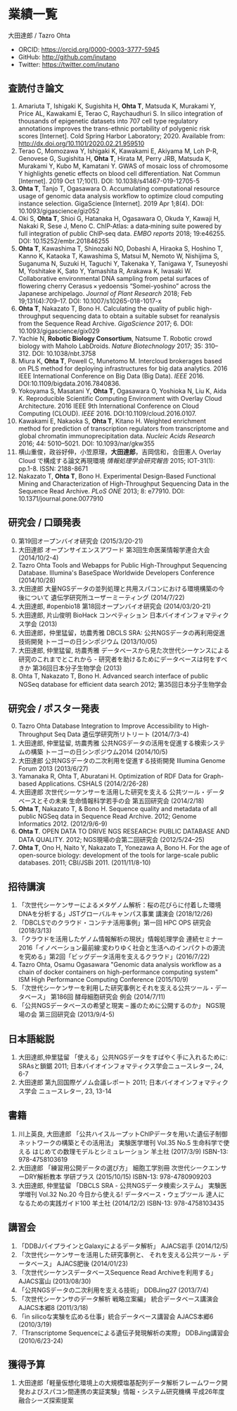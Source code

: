 # 業績一覧

大田達郎 / Tazro Ohta

- ORCID: https://orcid.org/0000-0003-3777-5945
- GitHub: http://github.com/inutano
- Twitter: https://twitter.com/inutano

## 査読付き論文

1. Amariuta T, Ishigaki K, Sugishita H, **Ohta T**, Matsuda K, Murakami Y, Price AL, Kawakami E, Terao C, Raychaudhuri S. In silico integration of thousands of epigenetic datasets into 707 cell type regulatory annotations improves the trans-ethnic portability of polygenic risk scores [Internet]. Cold Spring Harbor Laboratory; 2020. Available from: http://dx.doi.org/10.1101/2020.02.21.959510
2. Terao C, Momozawa Y, Ishigaki K, Kawakami E, Akiyama M, Loh P-R, Genovese G, Sugishita H, **Ohta T**, Hirata M, Perry JRB, Matsuda K, Murakami Y, Kubo M, Kamatani Y. GWAS of mosaic loss of chromosome Y highlights genetic effects on blood cell differentiation. Nat Commun [Internet]. 2019 Oct 17;10(1). DOI: 10.1038/s41467-019-12705-5
3. **Ohta T**, Tanjo T, Ogasawara O. Accumulating computational resource usage of genomic data analysis workflow to optimize cloud computing instance selection. GigaScience [Internet]. 2019 Apr 1;8(4). DOI: 10.1093/gigascience/giz052
4. Oki S, **Ohta T**, Shioi G, Hatanaka H, Ogasawara O, Okuda Y, Kawaji H, Nakaki R, Sese J, Meno C. ChIP‐Atlas: a data‐mining suite powered by full integration of public ChIP‐seq data. _EMBO reports_ 2018; 19:e46255. DOI: 10.15252/embr.201846255
5. **Ohta T**, Kawashima T, Shinozaki NO, Dobashi A, Hiraoka S, Hoshino T, Kanno K, Kataoka T, Kawashima S, Matsui M, Nemoto W, Nishijima S, Suganuma N, Suzuki H, Taguchi Y, Takenaka Y, Tanigawa Y, Tsuneyoshi M, Yoshitake K, Sato Y, Yamashita R, Arakawa K, Iwasaki W. Collaborative environmental DNA sampling from petal surfaces of flowering cherry Cerasus × yedoensis “Somei-yoshino” across the Japanese archipelago. _Journal of Plant Research_ 2018; Feb 19;131(4):709–17. DOI: 10.1007/s10265-018-1017-x
6. **Ohta T**, Nakazato T, Bono H. Calculating the quality of public high-throughput sequencing data to obtain a suitable subset for reanalysis from the Sequence Read Archive. _GigaScience_ 2017; 6. DOI: 10.1093/gigascience/gix029
7. Yachie N, **Robotic Biology Consortium**, Natsume T. Robotic crowd biology with Maholo LabDroids. _Nature Biotechnology_ 2017; 35: 310–312. DOI: 10.1038/nbt.3758
8. Miura K, **Ohta T**, Powell C, Munetomo M. Intercloud brokerages based on PLS method for deploying infrastructures for big data analytics. 2016 IEEE International Conference on Big Data (Big Data). _IEEE_ 2016. DOI:10.1109/bigdata.2016.7840836.
9.  Yokoyama S, Masatani Y, **Ohta T**, Ogasawara O, Yoshioka N, Liu K, Aida K. Reproducible Scientific Computing Environment with Overlay Cloud Architecture. 2016 IEEE 9th International Conference on Cloud Computing (CLOUD). _IEEE_ 2016. DOI:10.1109/cloud.2016.0107.
10. Kawakami E, Nakaoka S, **Ohta T**, Kitano H. Weighted enrichment method for prediction of transcription regulators from transcriptome and global chromatin immunoprecipitation data. _Nucleic Acids Research_ 2016; 44: 5010–5021. DOI: 10.1093/nar/gkw355
11. 横山重俊，政谷好伸，小笠原理，**大田達郎**，吉岡信和，合田憲人 Overlay Cloud で構成する論文再現環境 _情報処理学会研究報告_ 2015; IOT-31(1): pp.1-8. ISSN: 2188-8671
12. Nakazato T, **Ohta T**, Bono H. Experimental Design-Based Functional Mining and Characterization of High-Throughput Sequencing Data in the Sequence Read Archive. _PLoS ONE_ 2013; 8: e77910. DOI: 10.1371/journal.pone.0077910

## 研究会 / 口頭発表

0. 第19回オープンバイオ研究会 (2015/3/20-21)
0. 大田達郎 オープンサイエンスアワード 第3回生命医薬情報学連合大会 (2014/10/2-4)
0. Tazro Ohta Tools and Webapps for Public High-Throughput Sequencing Database.
 Illumina's BaseSpace Worldwide Developers Conference (2014/10/28)
0. 大田達郎 大量NGSデータの並列処理と共用スパコンにおける環境構築の今後について 遺伝学研究所ユーザーミーティング (2014/7/22)
1. 大田達郎, #openbio18 第18回オープンバイオ研究会 (2014/03/20-21)
2. 大田達郎, 片山俊明 BioHack コンペティション 日本バイオインフォマティクス学会 (2013)
3. 大田達郎，仲里猛留，坊農秀雅 DBCLS SRA: 公共NGSデータの再利用促進技術開発 トーゴーの日シンポジウム (2013/10/05)
4. 大田達郎, 仲里猛留, 坊農秀雅 データベースから見た次世代シーケンスによる研究のこれまでとこれから - 研究者を助けるためにデータベースは何をすべきか 第36回日本分子生物学会 (2013)
5. Ohta T, Nakazato T, Bono H. Advanced search interface of public NGSeq database for efficient data search 2012; 第35回日本分子生物学会


## 研究会 / ポスター発表

0. Tazro Ohta Database Integration to Improve Accessibility to High-Throughput Seq Data 遺伝学研究所リトリート (2014/7/3-4)
0. 大田達郎, 仲里猛留, 坊農秀雅 公共NGSデータの活用を促進する検索システムの構築 トーゴーの日シンポジウム2014 (2014/10/5)
0. 大田達郎 公共NGSデータの二次利用を促進する技術開発 Illumina Genome Forum 2013 (2013/6/27)
0. Yamanaka R, Ohta T, Aburatani H. Optimization of RDF Data for Graph-based Applications. CSHALS (2014/2/26-28)
0. 大田達郎 次世代シーケンサーを活用した研究を支える 公共ツール・データベースとその未来 生命情報科学若手の会 第五回研究会 (2014/2/18)
1. **Ohta T**, Nakazato T, & Bono H. Sequence quality and metadata of all public NGSeq data in Sequence Read Archive. 2012; Genome Informatics 2012. (2012/9/6-9)
2. **Ohta T**. OPEN DATA TO DRIVE NGS RESEARCH: PUBLIC DATABASE AND DATA QUALITY. 2012; NGS現場の会第二回研究会 (2012/5/24–25)
3. **Ohta T**, Ono H, Naito Y, Nakazato T, Yonezawa A, Bono H. For the age of open-source biology: development of the tools for large-scale public databases. 2011; CBI/JSBi 2011. (2011/11/8-10)


## 招待講演

1. 「次世代シーケンサーによるメタゲノム解析：桜の花びらに付着した環境DNAを分析する」JSTグローバルキャンパス事業 講演会 (2018/12/26)
2. 「DBCLSでのクラウド・コンテナ活用事例」第一回 HPC OPS 研究会 (2018/3/13)
3. 「クラウドを活用したゲノム情報解析の現状」情報処理学会 連続セミナー2016「イノベーション最前線:変わりゆく社会と生活へのインパクトの源流を究める」第2回「ビッグデータ活用を支えるクラウド」(2016/7/22)
4. Tazro Ohta, Osamu Ogasawara "Genomic data analysis workflow as a chain of docker containers on high-performance computing system" ISM High Performance Computing Conference (2015/10/9)
5. 「次世代シーケンサーを利用した研究事例とそれを支える公共ツール・データベース」 第186回 酵母細胞研究会 例会 (2014/7/11)
6. 「公共NGSデータベースの希望と現実 – 誰のために公開するのか」 NGS現場の会 第三回研究会 (2013/9/4-5)

## 日本語総説

1. 大田達郎,仲里猛留 「使える」公共NGSデータをすばやく手に入れるために: SRAsと鎖鋸 2011; 日本バイオインフォマティクス学会ニュースレター, 24, 6-7
2. 大田達郎 第九回国際ゲノム会議レポート 2011; 日本バイオインフォマティクス学会 ニュースレター, 23, 13-14

## 書籍

1. 川上英良, 大田達郎 「公共ハイスループットChIPデータを用いた遺伝子制御ネットワークの構築とその活用法」 実験医学増刊 Vol.35 No.5 生命科学で使える はじめての数理モデルとシミュレーション 羊土社 (2017/3/9) ISBN-13: 978-4758103619
2. 大田達郎 「練習用公開データの選び方」 細胞工学別冊 次世代シークエンサーDRY解析教本 学研プラス (2015/10/15) ISBN-13: 978-4780909203
3. 大田達郎, 仲里猛留 「DBCLS SRA - 公共NGSデータ検索システム」 実験医学増刊 Vol.32 No.20 今日から使える! データベース・ウェブツール 達人になるための実践ガイド100 羊土社 (2014/12/2) ISBN-13: 978-4758103435

## 講習会

1. 「DDBJパイプラインとGalaxyによるデータ解析」 AJACS岩手 (2014/12/5)
2. 「次世代シーケンサーを活用した研究事例と、 それを支える公共ツール・データベース」 AJACS肥後 (2014/01/23)
3. 「次世代シーケンスデータベースSequence Read Archiveを利用する」 AJACS富山 (2013/08/30)
4. 「公共NGSデータの二次利用を支える技術」 DDBJing27 (2013/7/4)
5. 「次世代シーケンサのデータ解析 戦略立案編」 統合データベース講演会 AJACS本郷8 (2011/3/18)
6. 「in silicoな実験を広める仕事」統合データベース講習会 AJACS本郷6 (2010/3/19)
7. 「Transcriptome Sequenceによる遺伝子発現解析の実際」 DDBJing講習会 (2010/6/23-24)

## 獲得予算

1. 大田達郎「軽量仮想化環境上の大規模塩基配列データ解析フレームワーク開発およびスパコン間連携の実証実験」情報・システム研究機構 平成26年度 融合シーズ探索提案
